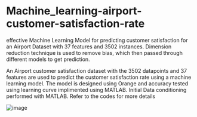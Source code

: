 # Machine_learning-airport-customer-satisfaction-rate


effective Machine Learning Model for predicting customer satisfaction for an Airport Dataset with 37 features and 3502 instances. Dimension reduction technique is used to remove bias, which then passed through different models to get prediction.

An Airport customer satisfaction dataset with the 3502 datapoints and 37 features are used to predict the customer satisfaction rate using a machine learning model. The model is designed using Orange and accuracy tested using learning curve implimented using MATLAB. Initial Data conditioning performed with MATLAB. Refer to the codes for more details

![image](https://user-images.githubusercontent.com/108937589/200975639-0e0e6ad4-2086-4f32-9f11-0eb3fe895153.png)
